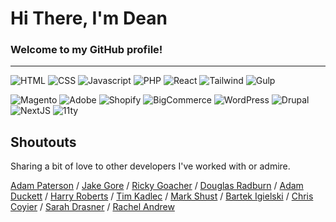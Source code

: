 # Hi There, I'm Dean
### Welcome to my GitHub profile!

---

![HTML][badge-html]
![CSS][badge-css]
![Javascript][badge-javascript]
![PHP][badge-php]
![React][badge-react]
![Tailwind][badge-tailwind]
![Gulp][badge-gulp]

![Magento][badge-magento]
![Adobe][badge-adobe]
![Shopify][badge-shopify]
![BigCommerce][badge-bigcommerce]
![WordPress][badge-wordpress]
![Drupal][badge-drupal]
![NextJS][badge-nextjs]
![11ty][badge-11ty]


[badge-html]: https://img.shields.io/badge/HTML-E34F26?style=for-the-badge&logo=html5&logoColor=white
[badge-css]: https://img.shields.io/badge/CSS-1572B6?style=for-the-badge&logo=css3&logoColor=white
[badge-javascript]: https://img.shields.io/badge/Javascript-F7DF1E?style=for-the-badge&logo=javascript&logoColor=black
[badge-typescript]: https://img.shields.io/badge/Typescript-3178C6?style=for-the-badge&logo=javascript&logoColor=white
[badge-php]: https://img.shields.io/badge/PHP-777BB4?style=for-the-badge&logo=php&logoColor=white
[badge-react]: https://img.shields.io/badge/React-61DAFB?style=for-the-badge&logo=react&logoColor=black
[badge-tailwind]: https://img.shields.io/badge/Tailwind-56347C?style=for-the-badge&logo=tailwindcss&logoColor=white
[badge-gulp]: https://img.shields.io/badge/Gulp-56347C?style=for-the-badge&logo=gulp&logoColor=white

[badge-magento]: https://img.shields.io/badge/Magento_OS-EE672F?style=for-the-badge&logo=magento&logoColor=white
[badge-adobe]: https://img.shields.io/badge/Adobe_Commerce-FF0000?style=for-the-badge&logo=adobe&logoColor=white
[badge-bigcommerce]: https://img.shields.io/badge/Big_Commerce-121118?style=for-the-badge&logo=bigcommerce&logoColor=white
[badge-shopify]: https://img.shields.io/badge/Shopify-7AB55C?style=for-the-badge&logo=shopify&logoColor=white
[badge-wordpress]: https://img.shields.io/badge/Wordpress-21759B?style=for-the-badge&logo=wordpress&logoColor=white
[badge-drupal]: https://img.shields.io/badge/Drupal-0678BE?style=for-the-badge&logo=drupal&logoColor=white
[badge-nextjs]: https://img.shields.io/badge/Next_JS-000000?style=for-the-badge&logo=next.js&logoColor=white
[badge-11ty]: https://img.shields.io/badge/11ty-222222?style=for-the-badge&logo=eleventy&logoColor=white


## Shoutouts
Sharing a bit of love to other developers I've worked with or admire.

[Adam Paterson](https://github.com/adam-paterson) / 
[Jake Gore](https://github.com/jakegore) / 
[Ricky Goacher](https://github.com/rickygoacher) / 
[Douglas Radburn](https://github.com/chickenland) / 
[Adam Duckett](https://github.com/adamduckett) / 
[Harry Roberts](https://github.com/csswizardry) / 
[Tim Kadlec](https://github.com/tkadlec) / 
[Mark Shust](https://github.com/markshust) / 
[Bartek Igielski](https://github.com/Igloczek) / 
[Chris Coyier](https://github.com/chriscoyier) / 
[Sarah Drasner](https://github.com/sdras) / 
[Rachel Andrew](https://github.com/rachelandrew)
